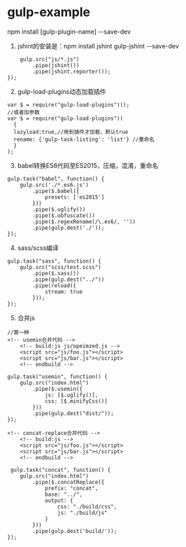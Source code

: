 # gulp-example
npm install [gulp-plugin-name] --save-dev

1. jshint的安装是：npm install jshint gulp-jshint --save-dev
```gulp.task("jsHint", function() {
    gulp.src("js/*.js")
        .pipe(jshint())
        .pipe(jshint.reporter());
});
```
2. gulp-load-plugins动态加载插件
```
var $ = require("gulp-load-plugins")();  
//或者加参数
var $ = require("gulp-load-plugins")(
  {
  lazyload:true,//用到插件才加载，默认true
  rename: {'gulp-task-listing': 'list'} //重命名
  }
);  
```
3. babel转换ES6代码至ES2015，压缩，混淆，重命名
```
gulp.task("babel", function() {
    gulp.src('./*.es6.js')
        .pipe($.babel({
            presets: ['es2015']
        }))
        .pipe($.uglify())
        .pipe($.obfuscate())
        .pipe($.regexRename(/\.es6/, ''))
        .pipe(gulp.dest('./'));
});
```
4. sass/scss编译
```
gulp.task("sass", function() {
    gulp.src("scss/test.scss")
        .pipe($.sass())
        .pipe(gulp.dest("../"))
        .pipe(reload({
            stream: true
        }));
});
```
5. 合并js 
```
//第一种
<!-- usemin合并代码 -->
    <!-- build:js js/opeimzed.js -->
    <script src="js/foo.js"></script>
    <script src="js/bar.js"></script>
    <!-- endbuild -->
    
gulp.task("usemin", function() {
    gulp.src("index.html")
        .pipe($.usemin({
            js: [$.uglify()],
            css: [$.minifyCss()]
        }))
        .pipe(gulp.dest("dist/"));
});
```
```
<!-- concat-replace合并代码 -->
    <!-- build:js -->
    <script src="js/foo.js"></script>
    <script src="js/bar.js"></script>
    <!-- endbuild -->
    
 gulp.task("concat", function() {
    gulp.src("index.html")
        .pipe($.concatReplace({
            prefix: "concat",
            base: "../",
            output: {
                css: "./build/css",
                js: "./build/js"
            }
        }))
        .pipe(gulp.dest('build/'));
});   
```
